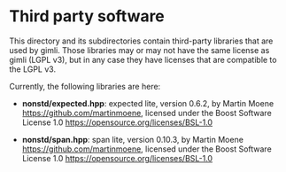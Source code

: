 # Third party software

This directory and its subdirectories contain third-party libraries that are
used by gimli. Those libraries may or may not have the same license as gimli
(LGPL v3), but in any case they have licenses that are compatible to the
LGPL v3.

Currently, the following libraries are here:

* **nonstd/expected.hpp**: expected lite, version 0.6.2,
  by Martin Moene <https://github.com/martinmoene>,
  licensed under the Boost Software License 1.0
  <https://opensource.org/licenses/BSL-1.0>

* **nonstd/span.hpp**: span lite, version 0.10.3,
  by Martin Moene <https://github.com/martinmoene>,
  licensed under the Boost Software License 1.0
  <https://opensource.org/licenses/BSL-1.0>
